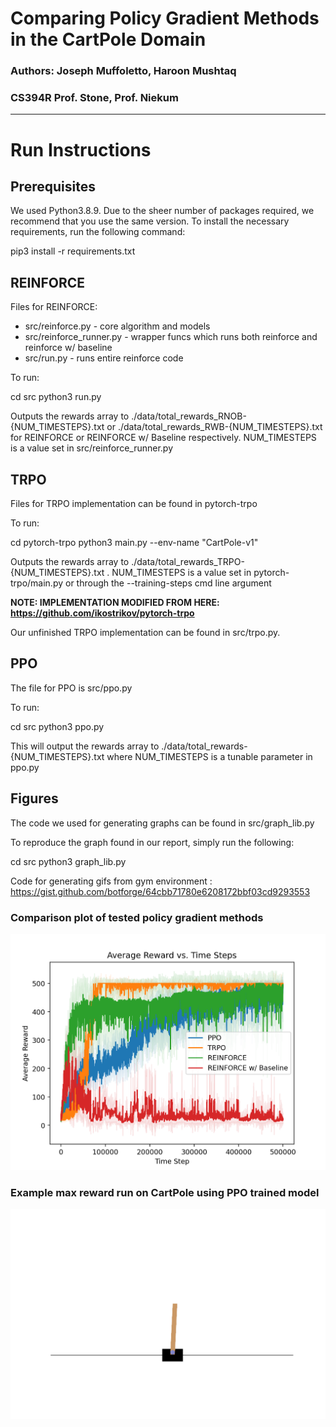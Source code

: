 # Comparing Policy Gradient Methods in the CartPole Domain
### Authors: Joseph Muffoletto, Haroon Mushtaq
### CS394R Prof. Stone, Prof. Niekum
---
# Run Instructions

## Prerequisites

We used Python3.8.9. Due to the sheer number of packages required, we recommend that you use the same version. To install the necessary requirements, run the following command:

pip3 install -r requirements.txt

## REINFORCE

Files for REINFORCE:
- src/reinforce.py - core algorithm and models
- src/reinforce_runner.py - wrapper funcs which runs both reinforce and reinforce w/ baseline
- src/run.py - runs entire reinforce code

To run:

cd src
python3 run.py 

Outputs the rewards array to ./data/total_rewards_RNOB-{NUM_TIMESTEPS}.txt or ./data/total_rewards_RWB-{NUM_TIMESTEPS}.txt for REINFORCE or REINFORCE w/ Baseline respectively. NUM_TIMESTEPS is a value set in src/reinforce_runner.py

## TRPO

Files for TRPO implementation can be found in pytorch-trpo

To run:

cd pytorch-trpo
python3 main.py --env-name "CartPole-v1"

Outputs the rewards array to ./data/total_rewards_TRPO-{NUM_TIMESTEPS}.txt . NUM_TIMESTEPS is a value set in pytorch-trpo/main.py or through the --training-steps cmd line argument

**NOTE: IMPLEMENTATION MODIFIED FROM HERE: https://github.com/ikostrikov/pytorch-trpo**

Our unfinished TRPO implementation can be found in src/trpo.py. 

## PPO

The file for PPO is src/ppo.py

To run:

cd src
python3 ppo.py

This will output the rewards array to ./data/total_rewards-{NUM_TIMESTEPS}.txt where NUM_TIMESTEPS is a tunable parameter in ppo.py

## Figures

The code we used for generating graphs can be found in src/graph_lib.py

To reproduce the graph found in our report, simply run the following:

cd src
python3 graph_lib.py

Code for generating gifs from gym environment : https://gist.github.com/botforge/64cbb71780e6208172bbf03cd9293553 

### Comparison plot of tested policy gradient methods

![](data/figures/combined_plot.png)

### Example max reward run on CartPole using PPO trained model

![Max reward run using PPO](data/videos/PPO.gif)
